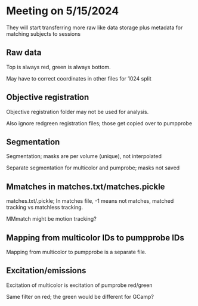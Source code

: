 # Meeting on 5/15/2024

They will start transferring more raw like data storage plus metadata for matching subjects to sessions

## Raw data

Top is always red, green is always bottom.

May have to correct coordinates in other files for 1024 split


## Objective registration

Objective registration folder may not be used for analysis.

Also ignore redgreen registration files; those get copied over to pumpprobe


## Segmentation

Segmentation; masks are per volume (unique), not interpolated

Separate segmentation for multicolor and pumprobe; masks not saved 



## Mmatches in matches.txt/matches.pickle

matches.txt/.pickle; In matches file, -1 means not matches, matched tracking vs matchless tracking. 

MMmatch might be motion tracking?



## Mapping from multicolor IDs to pumpprobe IDs

Mapping from multicolor to pumpprobe is a separate file.


## Excitation/emissions

Excitation of multicolor is excitation of pumprobe red/green

Same filter on red; the green would be different for GCamp?


